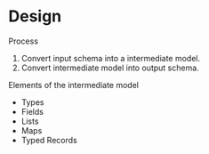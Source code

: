 # Design

Process
1. Convert input schema into a intermediate model.
2. Convert intermediate model into output schema.

Elements of the intermediate model
* Types
* Fields
* Lists
* Maps
* Typed Records

```
```